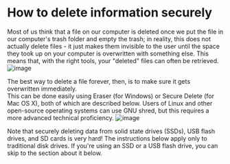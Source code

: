 [Title]: # (Comment supprimer des informations de manière sûre ?)
[Order]: # (0)

# How to delete information securely

Most of us think that a file on our computer is deleted once we put the file in our computer's trash folder and empty the trash; in reality, this does not actually delete files - it just makes them invisible to the user until the space they took up on your computer is overwritten with something else. This means that, with the right tools, your "deleted" files can often be retrieved.
![image](deleting1.png)

The best way to delete a file forever, then, is to make sure it gets overwritten immediately.  
This can be done easily using Eraser (for Windows) or Secure Delete (for Mac OS X), both of which are described below. Users of Linux and other open-source operating systems can use GNU shred, but this requires a more advanced technical proficiency.
![image](deleting2.png)

Note that securely deleting data from solid state drives (SSDs), USB flash drives, and SD cards is very hard! The instructions below apply only to traditional disk drives. If you're using an SSD or a USB flash drive, you can skip to the section about it below.